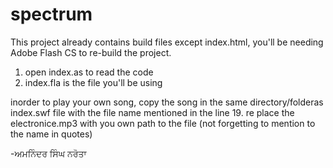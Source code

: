 spectrum
========
This project already contains build files except index.html, you'll be needing Adobe Flash CS to re-build the project.

1. open index.as to read the code
2. index.fla is the file you'll be using

inorder to play your own song, copy the song in the same directory/folderas index.swf file with the file name mentioned in the line 19.
re place the electronice.mp3 with you own path to the file (not forgetting to mention to the name in quotes)


-ਅਮਨਿੰਦਰ ਸਿੰਘ ਨਰੋਤਾ
